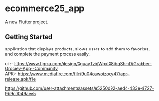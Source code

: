 # ecommerce25_app

A new Flutter project.

## Getting Started

 application that displays products, allows users to add them to favorites, and complete the payment process easily.


ui :- https://www.figma.com/design/3guayTzbjWpxIX8ibqShmD/Grabber-Grocrey-App--Community  
APK:- https://www.mediafire.com/file/9u04oawoizoey47/app-release.apk/file  


https://github.com/user-attachments/assets/e5250d92-aed4-433e-8727-9b9c0049aee5


